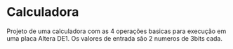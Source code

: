 # Calculadora
Projeto de uma calculadora com as 4 operações basicas para execução em uma placa Altera DE1. Os valores de entrada são 2 numeros de 3bits cada.
